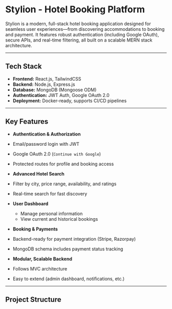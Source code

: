 # Stylion - Hotel Booking Platform

Stylion is a modern, full-stack hotel booking application designed for seamless user experiences—from discovering accommodations to booking and payment. It features robust authentication (including Google OAuth), secure APIs, and real-time filtering, all built on a scalable MERN stack architecture.

---

##  Tech Stack

- **Frontend:** React.js, TailwindCSS  
- **Backend:** Node.js, Express.js  
- **Database:** MongoDB (Mongoose ODM)  
- **Authentication:** JWT Auth, Google OAuth 2.0  
- **Deployment:** Docker-ready, supports CI/CD pipelines

---
## Key Features

-  **Authentication & Authorization**
  - Email/password login with JWT
  - Google OAuth 2.0 (`Continue with Google`)
  - Protected routes for profile and booking access

-  **Advanced Hotel Search**
  - Filter by city, price range, availability, and ratings
  - Real-time search for fast discovery

- **User Dashboard**
  - Manage personal information
  - View current and historical bookings

-  **Booking & Payments**
  - Backend-ready for payment integration (Stripe, Razorpay)
  - MongoDB schema includes payment status tracking

-  **Modular, Scalable Backend**
  - Follows MVC architecture
  - Easy to extend (admin dashboard, notifications, etc.)

---

##  Project Structure

